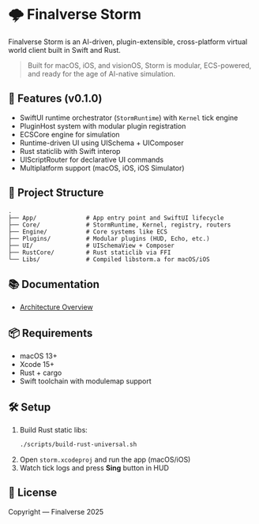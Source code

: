 # 🌩️ Finalverse Storm

Finalverse Storm is an AI-driven, plugin-extensible, cross-platform virtual world client built in Swift and Rust.

> Built for macOS, iOS, and visionOS, Storm is modular, ECS-powered, and ready for the age of AI-native simulation.

## 🚀 Features (v0.1.0)
- SwiftUI runtime orchestrator (`StormRuntime`) with `Kernel` tick engine
- PluginHost system with modular plugin registration
- ECSCore engine for simulation
- Runtime-driven UI using UISchema + UIComposer
- Rust staticlib with Swift interop
- UIScriptRouter for declarative UI commands
- Multiplatform support (macOS, iOS, iOS Simulator)

## 📁 Project Structure
```
.
├── App/              # App entry point and SwiftUI lifecycle
├── Core/             # StormRuntime, Kernel, registry, routers
├── Engine/           # Core systems like ECS
├── Plugins/          # Modular plugins (HUD, Echo, etc.)
├── UI/               # UISchemaView + Composer
├── RustCore/         # Rust staticlib via FFI
└── Libs/             # Compiled libstorm.a for macOS/iOS
```

## 📚 Documentation
- [Architecture Overview](docs/ARCHITECTURE.md)

## 📦 Requirements
- macOS 13+
- Xcode 15+
- Rust + cargo
- Swift toolchain with modulemap support

## 🛠️ Setup
1. Build Rust static libs:
   ```bash
   ./scripts/build-rust-universal.sh
   ```
2. Open `storm.xcodeproj` and run the app (macOS/iOS)
3. Watch tick logs and press **Sing** button in HUD

## 📜 License
Copyright — Finalverse 2025
